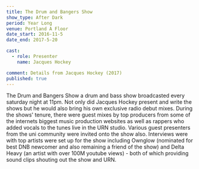 ```yaml
---
title: The Drum and Bangers Show
show_type: After Dark
period: Year Long
venue: Portland A Floor
date_start: 2016-11-5
date_end: 2017-5-20

cast:
  - role: Presenter
    name: Jacques Hockey

comment: Details from Jacques Hockey (2017)
published: true
---
```


The Drum and Bangers Show a drum and bass show broadcasted every saturday night at 11pm. Not only did Jacques Hockey present and write the shows but he would also bring his own exclusive radio debut mixes. During the shows' tenure, there were guest mixes by top producers from some of the internets biggest music production websites as well as rappers who added vocals to the tunes live in the URN studio. Various guest presenters from the uni community were invited onto the show also. Interviews were with top artists were set up for the show including Ownglow (nominated for best DNB newcomer and also remaining a friend of the show) and Delta Heavy (an artist with over 100M youtube views) - both of which providing sound clips shouting out the show and URN.
